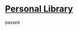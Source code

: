 # [Personal Library](https://www.freecodecamp.org/learn/quality-assurance/quality-assurance-projects/personal-library)


passed

